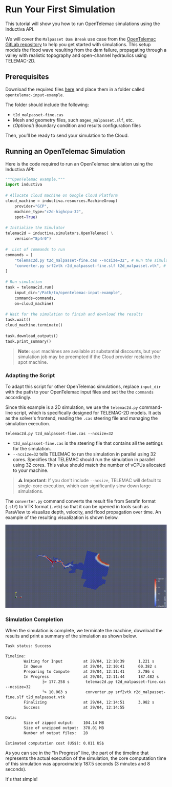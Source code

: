 # Run Your First Simulation
This tutorial will show you how to run OpenTelemac simulations using the Inductiva API. 

We will cover the `Malpasset Dam Break` use case from the [OpenTelemac GitLab repository](https://gitlab.pam-retd.fr/otm/telemac-mascaret/-/tree/main/examples/telemac2d/malpasset?ref_type=heads) to help you get started with simulations. This setup models the flood wave resulting from the dam failure, propagating through a valley with realistic topography and open-channel hydraulics using TELEMAC-2D.

## Prerequisites
Download the required files [here](https://storage.googleapis.com/inductiva-api-demo-files/opentelemac-input-example.zip) and place them in a folder called `opentelemac-input-example`.

The folder should include the following:
- `t2d_malpasset-fine.cas`
- Mesh and geometry files, such as`geo_malpasset.slf`, etc. 
- (*Optional*) Boundary condition and results configuration files

Then, you’ll be ready to send your simulation to the Cloud.

## Running an OpenTelemac Simulation
Here is the code required to run an OpenTelemac simulation using the Inductiva API:

```python
"""OpenTelemac example."""
import inductiva

# Allocate cloud machine on Google Cloud Platform
cloud_machine = inductiva.resources.MachineGroup(
    provider="GCP",
    machine_type="c2d-highcpu-32",
    spot=True)

# Initialize the Simulator
telemac2d = inductiva.simulators.OpenTelemac( \
    version="8p4r0")

#  List of commands to run
commands = [
	"telemac2d.py t2d_malpasset-fine.cas --ncsize=32", # Run the simulation using 32 cores
	"converter.py srf2vtk r2d_malpasset-fine.slf t2d_malpasset.vtk", # Convert the results to VTK format
]

# Run simulation
task = telemac2d.run(
    input_dir="/Path/to/opentelemac-input-example",
	commands=commands,
    on=cloud_machine)

# Wait for the simulation to finish and download the results
task.wait()
cloud_machine.terminate()

task.download_outputs()
task.print_summary()
```

> **Note**: `spot` machines are available at substantial discounts, but your simulation job may be preempted if
> the Cloud provider reclaims the spot machine.

### Adapting the Script
To adapt this script for other OpenTelemac simulations, replace `input_dir` with the
path to your OpenTelemac input files and set the the `commands` accordingly.

Since this example is a 2D simulation, we use the `telemac2d.py` command-line script, which is specifically designed for TELEMAC-2D models. It acts as the solver's frontend, reading the `.cas` steering file and managing the simulation execution.

```
telemac2d.py t2d_malpasset-fine.cas --ncsize=32
```

- `t2d_malpasset-fine.cas` is the steering file that contains all the settings for the simulation.
- `--ncsize=32` tells TELEMAC to run the simulation in parallel using 32 cores. Specifies that TELEMAC should run the simulation in parallel using 32 cores. This value should match the number of vCPUs allocated to your machine.

> ⚠️ **Important**: If you don't include `--ncsize`, TELEMAC will default to single-core execution, which can significantly slow down large simulations.

The `converter.py` command converts the result file from Serafin format (`.slf`) to VTK format (`.vtk`) so that it can be opened in tools such as ParaView to visualize depth, velocity, and flood propagation over time. An example of the resulting visualization is shown below.

<p align="center"><img src="./_static/malpasset_water_depth.gif" alt="Malpasset Dam Break Water Depth Animation with Paraview using VTK files generated by OpenTelemac" width="700"></p>

### Simulation Completion
When the simulation is complete, we terminate the machine, download the results and print a summary of the simulation as shown below.

```
Task status: Success

Timeline:
        Waiting for Input         at 29/04, 12:10:39      1.221 s
        In Queue                  at 29/04, 12:10:41      60.382 s
        Preparing to Compute      at 29/04, 12:11:41      2.786 s
        In Progress               at 29/04, 12:11:44      187.482 s
                ├> 177.258 s       telemac2d.py t2d_malpasset-fine.cas --ncsize=32
                └> 10.063 s        converter.py srf2vtk r2d_malpasset-fine.slf t2d_malpasset.vtk
        Finalizing                at 29/04, 12:14:51      3.982 s
        Success                   at 29/04, 12:14:55      

Data:
        Size of zipped output:    104.14 MB
        Size of unzipped output:  378.01 MB
        Number of output files:   28

Estimated computation cost (US$): 0.011 US$
```

As you can see in the "In Progress" line, the part of the timeline that represents the actual execution of the simulation, 
the core computation time of this simulation was approximately 187.5 seconds (3 minutes and 8 seconds).

It's that simple!
